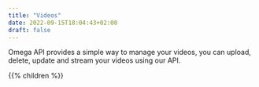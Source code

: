 ```yaml
---
title: "Videos"
date: 2022-09-15T18:04:43+02:00
draft: false
---
```


Omega API provides a simple way to manage your videos, you can upload, delete, update and stream your videos using our API.

{{% children  %}}